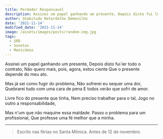 ```yaml
---
title: Perdedor Responsavel
description: Assinei um papel ganhando um presente, Depois disto fui ler todo o contrato...
author: Shabitudo Retardalho Demonilho
date: '2021-11-14'
modified_date: '2021-11-14'
image: /assets/images/posts/random-img.jpg
tags:
  - SRD
  - Sonetos
  - Manicômio
---   
```

Assinei um papel ganhando um presente,
Depois disto fui ler todo o contrato,
Não quero mais, pois, agora, estou ciente
Que o presente depende do meu ato.

Mas já sei como fugir do problema,
Não sofrerei eu sequer uma dor,
Quebrarei tudo com uma cara de pena
E todos verão que sofri de amor.

Livre fico do presente que tinha,
Nem preciso trabalhar para o tal,
Jogo no outro a responsabilidade,

Mas n'um que não maquine essa maldade.
Passo o problema para um profissional,
Que professe uma fé melhor que a minha.

______

> Escrito nas férias no Santa Mônica. Antes de 12 de novembro.    
